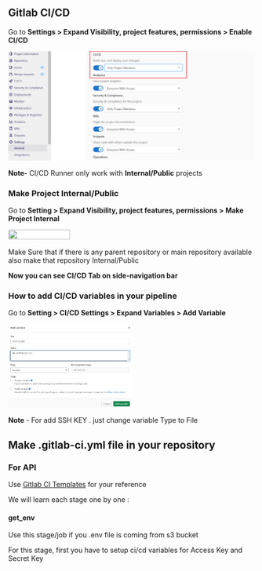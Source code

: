 ## Gitlab CI/CD

Go to **Settings > Expand Visibility, project features, permissions > Enable CI/CD**

![Enable CI](./enable-ci.PNG)


**Note-** CI/CD Runner only work with **Internal/Public** projects

### Make Project Internal/Public

Go to **Setting > Expand Visibility, project features, permissions > Make Project Internal**

<img src="https://gitlab.orderhive.plus/devops/cloud-docsify/-/blob/master/operations/project-visible.png" width="50%" height="50%"/>

Make Sure that if there is any parent repository or main repository available also make that repository Internal/Public


**Now you can see CI/CD Tab on side-navigation bar**

### How to add CI/CD variables in your pipeline

Go to **Setting > CI/CD Settings > Expand Variables > Add Variable**

<img src=add-variable.PNG width="50%" height="50%"/>

**Note** - For add SSH KEY . just change variable Type to File

## Make .gitlab-ci.yml file in your repository

### For API

Use [Gitlab CI Templates](https://gitlab.orderhive.plus/public-resources/gitlab-ci/-/blob/master/templates) for your reference

We will learn each stage one by one :

#### get_env

Use this stage/job if you .env file is coming from s3 bucket

For this stage, first you have to setup ci/cd variables for Access Key and Secret Key 







